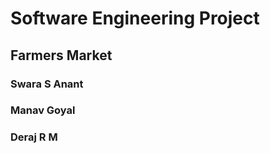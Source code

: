 # Software Engineering Project

## Farmers Market

### Swara S Anant
### Manav Goyal

### Deraj R M
